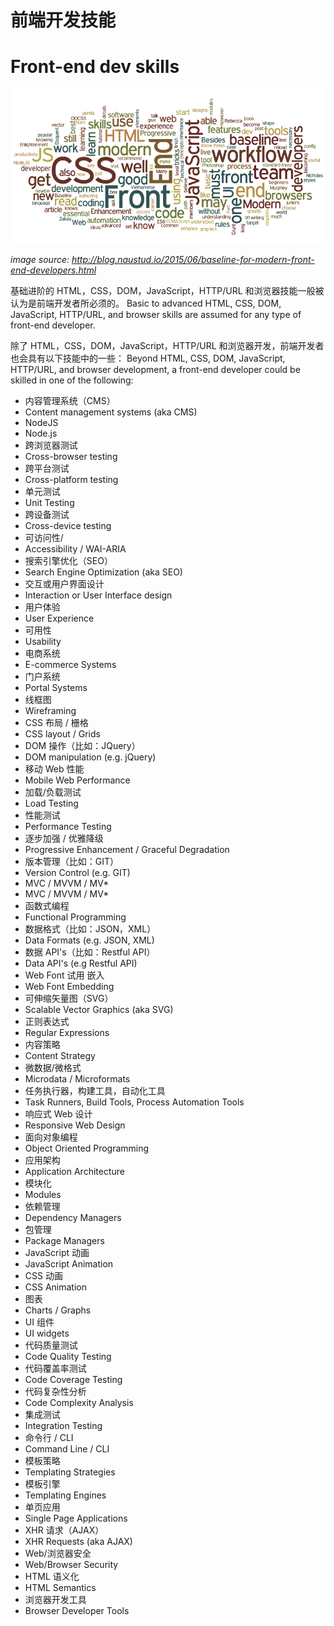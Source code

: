 # 前端开发技能
# Front-end dev skills

![](../images/front-end-skills.png "http://blog.naustud.io/2015/06/baseline-for-modern-front-end-developers.html")

<cite>image source: <a href="http://blog.naustud.io/2015/06/baseline-for-modern-front-end-developers.html">http://blog.naustud.io/2015/06/baseline-for-modern-front-end-developers.html</a></cite>

基础进阶的 HTML，CSS，DOM，JavaScript，HTTP/URL 和浏览器技能一般被认为是前端开发者所必须的。
Basic to advanced HTML, CSS, DOM, JavaScript, HTTP/URL, and browser skills are assumed for any type of front-end developer. 

除了 HTML，CSS，DOM，JavaScript，HTTP/URL 和浏览器开发，前端开发者也会具有以下技能中的一些：
Beyond HTML, CSS, DOM, JavaScript, HTTP/URL, and browser development, a front-end developer could be skilled in one of the following:

* 内容管理系统（CMS）
* Content management systems (aka CMS)
* NodeJS
* Node.js
* 跨浏览器测试
* Cross-browser testing
* 跨平台测试
* Cross-platform testing
* 单元测试
* Unit Testing
* 跨设备测试
* Cross-device testing
* 可访问性/
* Accessibility / WAI-ARIA
* 搜索引擎优化（SEO）
* Search Engine Optimization (aka SEO)
* 交互或用户界面设计
* Interaction or User Interface design
* 用户体验
* User Experience
* 可用性
* Usability
* 电商系统
* E-commerce Systems
* 门户系统
* Portal Systems
* 线框图
* Wireframing
* CSS 布局 / 栅格
* CSS layout / Grids
* DOM 操作（比如：JQuery）
* DOM manipulation (e.g. jQuery)
* 移动 Web 性能
* Mobile Web Performance
* 加载/负载测试
* Load Testing
* 性能测试
* Performance Testing
* 逐步加强 / 优雅降级
* Progressive Enhancement / Graceful Degradation
* 版本管理（比如：GIT）
* Version Control (e.g. GIT)
* MVC / MVVM / MV*
* MVC / MVVM / MV* 
* 函数式编程
* Functional Programming
* 数据格式（比如：JSON，XML）
* Data Formats (e.g. JSON, XML)
* 数据 API's（比如：Restful API）
* Data API's (e.g Restful API)
* Web Font 试用 嵌入
* Web Font Embedding
* 可伸缩矢量图（SVG）
* Scalable Vector Graphics (aka SVG)
* 正则表达式
* Regular Expressions
* 内容策略
* Content Strategy
* 微数据/微格式
* Microdata / Microformats
* 任务执行器，构建工具，自动化工具
* Task Runners, Build Tools, Process Automation Tools
* 响应式 Web 设计
* Responsive Web Design
* 面向对象编程
* Object Oriented Programming
* 应用架构
* Application Architecture
* 模块化
* Modules
* 依赖管理
* Dependency Managers
* 包管理
* Package Managers
* JavaScript 动画
* JavaScript Animation
* CSS 动画
* CSS Animation
* 图表
* Charts / Graphs
* UI 组件
* UI widgets
* 代码质量测试
* Code Quality Testing
* 代码覆盖率测试
* Code Coverage Testing
* 代码复杂性分析
* Code Complexity Analysis
* 集成测试
* Integration Testing
* 命令行 / CLI
* Command Line / CLI 
* 模板策略
* Templating Strategies
* 模板引擎
* Templating Engines
* 单页应用
* Single Page Applications
* XHR 请求（AJAX）
* XHR Requests (aka AJAX)
* Web/浏览器安全
* Web/Browser Security
* HTML 语义化
* HTML Semantics
* 浏览器开发工具
* Browser Developer Tools





